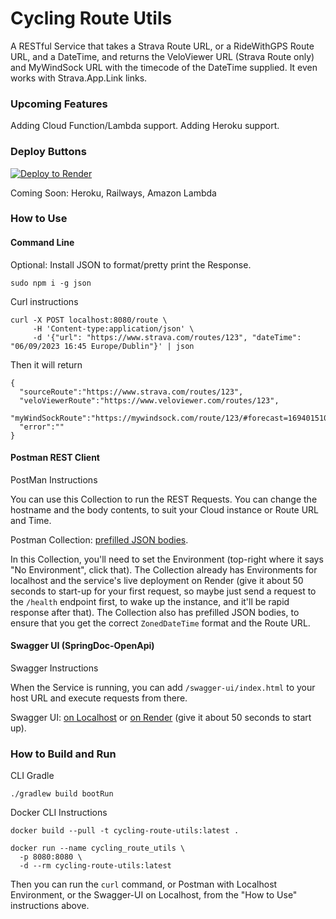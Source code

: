 # Cycling Route Utils

A RESTful Service that takes a Strava Route URL, or a RideWithGPS Route URL, and a DateTime, and returns the VeloViewer
URL (Strava Route only) and MyWindSock URL with the timecode of the DateTime supplied. It even works with
Strava.App.Link links.

### Upcoming Features

Adding Cloud Function/Lambda support.
Adding Heroku support.

### Deploy Buttons

[![Deploy to Render](https://render.com/images/deploy-to-render-button.svg)](https://render.com/deploy?repo=https://github.com/lukegjpotter/CyclingRouteUtils)

Coming Soon: Heroku, Railways, Amazon Lambda

### How to Use

#### Command Line

Optional: Install JSON to format/pretty print the Response.

    sudo npm i -g json

Curl instructions

    curl -X POST localhost:8080/route \
         -H 'Content-type:application/json' \
         -d '{"url": "https://www.strava.com/routes/123", "dateTime": "06/09/2023 16:45 Europe/Dublin"}' | json

Then it will return

    {
      "sourceRoute":"https://www.strava.com/routes/123",
      "veloViewerRoute":"https://www.veloviewer.com/routes/123",
      "myWindSockRoute":"https://mywindsock.com/route/123/#forecast=1694015100"
      "error":""
    }

#### Postman REST Client

PostMan Instructions

You can use this Collection to run the REST Requests. You can change the hostname and the body contents, to suit your
Cloud instance or Route URL and Time.

Postman Collection: [prefilled JSON bodies](https://www.postman.com/bold-moon-552911/workspace/cyclingrouteutils/collection/3947605-dfff5988-bae7-479c-9a3d-9045ce20eae1?action=share&creator=3947605).

In this Collection, you'll need to set the Environment (top-right where it says "No Environment", click that). The Collection already has Environments for localhost and the service's live deployment on Render (give it about 50 seconds to start-up for your first request, so maybe just send a request to the `/health` endpoint first, to wake up the instance, and it'll be rapid response after that). The Collection also has prefilled JSON bodies, to ensure that you get the correct `ZonedDateTime` format and the Route URL.

#### Swagger UI (SpringDoc-OpenApi)

Swagger Instructions

When the Service is running, you can add `/swagger-ui/index.html` to your host URL and execute requests from there.

Swagger UI: [on Localhost](http://localhost:8080/swagger-ui/index.html)
or [on Render](https://cyclingrouteutils.onrender.com/swagger-ui/index.html)
(give it about 50 seconds to start up).

### How to Build and Run

CLI Gradle

    ./gradlew build bootRun

Docker CLI Instructions

    docker build --pull -t cycling-route-utils:latest .
    
    docker run --name cycling_route_utils \
      -p 8080:8080 \
      -d --rm cycling-route-utils:latest

Then you can run the `curl` command, or Postman with Localhost Environment, or the Swagger-UI on Localhost, from the "How to Use" instructions above.
